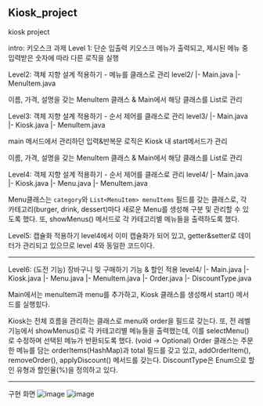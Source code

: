 Kiosk_project
----
kiosk project

intro: 키오스크 과제
Level 1: 단순 입출력 키오스크
메뉴가 출력되고, 제시된 메뉴 중 입력받은 숫자에 따라 다른 로직을 실행

Level2: 객체 지향 설계 적용하기 - 메뉴를 클래스로 관리
level2/
|- Main.java
|- MenuItem.java

이름, 가격, 설명을 갖는 MenuItem 클래스 & Main에서 해당 클래스를 List로 관리

Level3: 객체 지향 설계 적용하기 - 순서 제어를 클래스로 관리
level3/
|- Main.java
|- Kiosk.java
|- MenuItem.java

main 메서드에서 관리하던 입력&반복문 로직은 Kiosk 내 start메서드가 관리

이름, 가격, 설명을 갖는 MenuItem 클래스 & Main에서 해당 클래스를 List로 관리

Level4: 객체 지향 설계 적용하기 - 순서 제어를 클래스로 관리
level4/
|- Main.java
|- Kiosk.java
|- Menu.java
|- MenuItem.java

Menu클래스는 `category`와 `List<MenuItem> menuItems` 필드를 갖는 클래스로, 각 카테고리(burger, drink, dessert)마다 새로운 Menu를 생성해 구분 및 관리할 수 있도록 했다.
또, showMenus() 메서드로 각 카테고리별 메뉴들을 출력하도록 했다.

Level5: 캡슐화 적용하기
level4에서 이미 캡슐화가 되어 있고, getter&setter로 데이터가 관리되고 있으므로 level 4와 동일한 코드이다.

----
Level6: (도전 기능) 장바구니 및 구매하기 기능 & 할인 적용
level4/
|- Main.java
|- Kiosk.java
|- Menu.java
|- MenuItem.java
|- Order.java
|- DiscountType.java

Main에서는 menuItem과 menu를 추가하고, Kiosk 클래스를 생성해서 start() 메서드를 실행힜다.

Kiosk는 전체 흐름을 관리하는 클래스로 menu와 order을 필드로 갖는다.
또, 전 레벨 기능에서 showMenus()로 각 카테고리별 메뉴들을 출력했는데, 이를 selectMenu()로 수정하며 선택된 메뉴가 반환되도록 했다. (void -> Optional<MenuItem>)
Order 클래스는  주문한 메뉴를 담는 orderItems(HashMap)과 total 필드를 갖고 있고, addOrderItem(), removeOrder(), applyDiscount() 메서드를 갖는다.
DiscountType은 Enum으로 할인 유형과 할인율(%)을 정의하고 있다.

----
구현 화면
![image](https://github.com/user-attachments/assets/24b86c82-aab6-47af-9a6f-dae2e70b8c6f)
![image](https://github.com/user-attachments/assets/9ffbd077-2127-4c91-b7e1-40aae5f01fcf)

